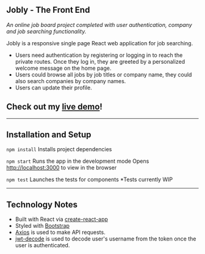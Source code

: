## Jobly - The Front End
*An online job board project completed with user authentication, company and job searching functionality.*

Jobly is a responsive single page React web application for job searching.
  - Users need authentication by registering or logging in to reach the private routes. Once they log in, they are greeted by a personalized welcome message on the home page.
  - Users could browse all jobs by job titles or company name, they could also search companies by company names. 
  - Users can update their profile.

## Check out my [live demo](http://jobly.demo.lidanhuang.com/)!
---
## Installation and Setup
`npm install`
Installs project dependencies

`npm start`
Runs the app in the development mode
Opens [http://localhost:3000](http://localhost:3000) to view in the browser

`npm test`
Launches the tests for components
*Tests currently WIP

---
## Technology Notes
  - Built with React via [create-react-app](https://create-react-app.dev/)
  - Styled with [Bootstrap](https://getbootstrap.com/docs/5.1/getting-started/introduction/)
  - [Axios](https://www.npmjs.com/package/axios) is used to make API requests.
  - [jwt-decode](https://www.npmjs.com/package/jwt-decode) is used to decode user's username from the token once the user is authenticated.
